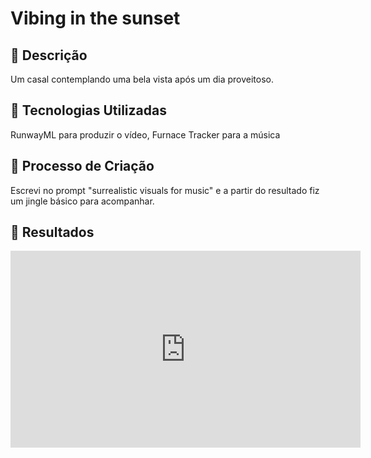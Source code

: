 # Vibing in the sunset

## 📒 Descrição
Um casal contemplando uma bela vista após um dia proveitoso.

## 🤖 Tecnologias Utilizadas
RunwayML para produzir o vídeo, Furnace Tracker para a música

## 🧐 Processo de Criação
Escrevi no prompt "surrealistic visuals for music" e a partir do resultado fiz um jingle básico para acompanhar.

## 🚀 Resultados
<iframe width="560" height="315" src="https://www.youtube.com/embed/MaS0AW_NKH0" frameborder="0" allow="accelerometer; autoplay; clipboard-write; encrypted-media; gyroscope; picture-in-picture" allowfullscreen></iframe>
